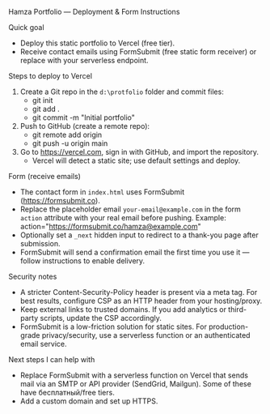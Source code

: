 Hamza Portfolio — Deployment & Form Instructions

Quick goal
- Deploy this static portfolio to Vercel (free tier).
- Receive contact emails using FormSubmit (free static form receiver) or replace with your serverless endpoint.

Steps to deploy to Vercel
1. Create a Git repo in the `d:\protfolio` folder and commit files:
   - git init
   - git add .
   - git commit -m "Initial portfolio"
2. Push to GitHub (create a remote repo):
   - git remote add origin <your-repo-url>
   - git push -u origin main
3. Go to https://vercel.com, sign in with GitHub, and import the repository.
   - Vercel will detect a static site; use default settings and deploy.

Form (receive emails)
- The contact form in `index.html` uses FormSubmit (https://formsubmit.co).
- Replace the placeholder email `your-email@example.com` in the form `action` attribute with your real email before pushing.
  Example: action="https://formsubmit.co/hamza@example.com"
- Optionally set a `_next` hidden input to redirect to a thank-you page after submission.
- FormSubmit will send a confirmation email the first time you use it — follow instructions to enable delivery.

Security notes
- A stricter Content-Security-Policy header is present via a meta tag. For best results, configure CSP as an HTTP header from your hosting/proxy.
- Keep external links to trusted domains. If you add analytics or third-party scripts, update the CSP accordingly.
- FormSubmit is a low-friction solution for static sites. For production-grade privacy/security, use a serverless function or an authenticated email service.

Next steps I can help with
- Replace FormSubmit with a serverless function on Vercel that sends mail via an SMTP or API provider (SendGrid, Mailgun). Some of these have бесплатный/free tiers.
- Add a custom domain and set up HTTPS.
